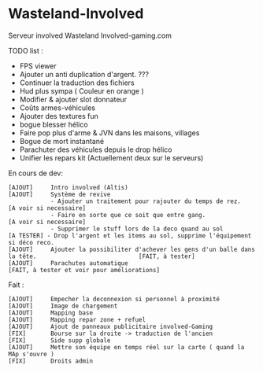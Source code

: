 ﻿Wasteland-Involved
==================

Serveur involved Wasteland Involved-gaming.com

TODO list : 

- FPS viewer
- Ajouter un anti duplication d'argent.		???
- Continuer la traduction des fichiers
- Hud plus sympa ( Couleur en orange )
- Modifier & ajouter slot donnateur
- Coûts armes-véhicules
- Ajouter des textures fun
- bogue blesser hélico
- Faire pop plus d'arme & JVN dans les maisons, villages
- Bogue de mort instantané
- Parachuter des véhicules depuis le drop hélico
- Unifier les repars kit (Actuellement deux sur le serveurs)

En cours de dev:

	[AJOUT] 	Intro involved (Altis)	
	[AJOUT]		Système de revive
				- Ajouter un traitement pour rajouter du temps de rez.							[A voir si necessaire]
				- Faire en sorte que ce soit que entre gang.									[A voir si necessaire]
				- Supprimer le stuff lors de la deco quand au sol								[A TESTER] - Drop l'argent et les items au sol, supprime l'équipement si déco reco.
	[AJOUT] 	Ajouter la possibiliter d'achever les gens d'un balle dans la tête. 							[FAIT, à tester]
	[AJOUT] 	Parachutes automatique																[FAIT, à tester et voir pour améliorations]



Fait : 

	[AJOUT] 	Empecher la deconnexion si personnel à proximité 						
	[AJOUT] 	Image de chargement
	[AJOUT] 	Mapping base
	[AJOUT] 	Mapping repar zone + refuel
	[AJOUT]		Ajout de panneaux publicitaire involved-Gaming
	[FIX] 		Bourse sur la droite -> traduction de l'ancien
	[FIX] 		Side supp globale
	[AJOUT] 	Mettre son équipe en temps réel sur la carte ( quand la MAp s'ouvre )
	[FIX] 		Droits admin
